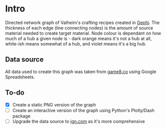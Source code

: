 # Intro
Directed network graph of Valheim's crafting recipes created in [Gephi](https://gephi.org/). The thickness of each edge (line connecting nodes) is the amount of source material needed to create target material. Node colour is dependant on how much of a hub a given node is - dark orange means it's not a hub at all, white-ish means somewhat of a hub, and violet means it's a big hub.

## Data source
All data used to create this graph was taken from [game8.co](https://game8.co/games/Valheim/archives/321005) using Google Spreadsheets.

## To-do
- [x] Create a static PNG version of the graph
- [ ] Create an interactive version of the graph using Python's Plotly/Dash package
- [ ] Upgrade the data source to [ign.com](https://www.ign.com/wikis/valheim/Items_List#) as it's more comprehensive
